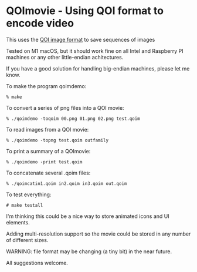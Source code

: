 # QOImovie - Using QOI format to encode video

This uses the [QOI image format](https://github.com/phoboslab/qoi) to save sequences of images

Tested on M1 macOS, but it should work fine on all Intel and Raspberry PI machines or any other little-endian achitectures.

If you have a good solution for handling big-endian machines, please let me know.

To make the program qoimdemo:

    % make
    

To convert a series of png files into a QOI movie:

    % ./qoimdemo -toqoim 00.png 01.png 02.png test.qoim

To read images from a QOI movie:

    % ./qoimdemo -topng test.qoim outfamily
    
To print a summary of a QOImovie:
    
    % ./qoimdemo -print test.qoim
    
To concatenate several .qoim files:
    
    % ./qoimcatin1.qoim in2.qoim in3.qoim out.qoim
    
  
To test everything:

    # make testall
 
I'm thinking this could be a nice way to store animated icons and UI elements.

Adding multi-resolution support so the movie could be stored in any number of different sizes.

WARNING: file format may be changing (a tiny bit) in the near future.

All suggestions welcome.

